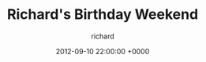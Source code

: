 ---
blog: photos
date: 2012-09-10 22:00:00 +0000
title: "Richard's Birthday Weekend"
author: richard
permalink: /events/2012/09/richards-birthday-weekend/
---